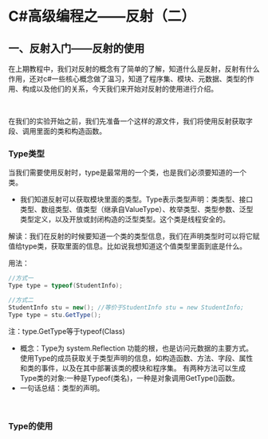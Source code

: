 # C#高级编程之——反射（二）

## 一、反射入门——反射的使用

在上期教程中，我们对反射的概念有了简单的了解，知道什么是反射，反射有什么作用，还对c#一些核心概念做了温习，知道了程序集、模块、元数据、类型的作用、构成以及他们的关系，今天我们来开始对反射的使用进行介绍。

<br>

在我们的实验开始之前，我们先准备一个这样的源文件，我们将使用反射获取字段、调用里面的类和构造函数。

### Type类型

当我们需要使用反射时，type是最常用的一个类，也是我们必须要知道的一个类。

- 我们知道反射可以获取模块里面的类型。Type表示类型声明：类类型、接口类型、数组类型、值类型（继承自ValueType）、枚举类型、类型参数、泛型类型定义，以及开放或封闭构造的泛型类型。这个类是线程安全的。

解读：我们在反射的时候要知道一个类的类型信息，我们在声明类型时可以将它赋值给type类，获取里面的信息。比如说我想知道这个值类型里面到底是什么。

用法：

```csharp
//方式一
Type type = typeof(StudentInfo);

//方式二
StudentInfo stu = new(); //等价于StudentInfo stu = new StudentInfo;
Type type = stu.GetType();
```

注：type.GetType等于typeof(Class)

- 概念：Type为 system.Reflection 功能的根，也是访问元数据的主要方式。使用Type的成员获取关于类型声明的信息，如构造函数、方法、字段、属性和类的事件，以及在其中部署该类的模块和程序集。
有两种方法可以生成Type类的对象:一种是Typeof(类名)，一种是对象调用GetType()函数。
- 一句话总结：类型的声明。

<br>

### Type的使用

